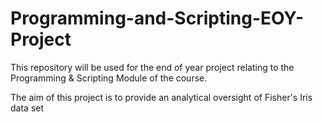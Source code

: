 # Programming-and-Scripting-EOY-Project
This repository will be used for the end of year project relating to the Programming &amp; Scripting Module of the course.

The aim of this project is to provide an analytical oversight of Fisher's Iris data set
